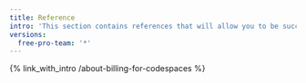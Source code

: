 ```yaml
---
title: Reference
intro: 'This section contains references that will allow you to be successful with {% data variables.product.prodname_codespaces %}'
versions:
  free-pro-team: '*'
---
```


{% link_with_intro /about-billing-for-codespaces %}

